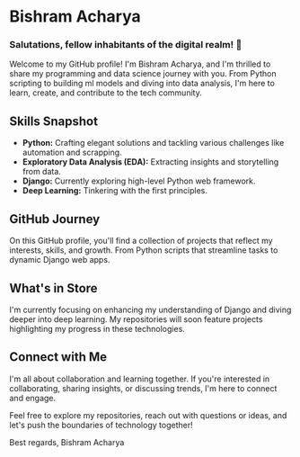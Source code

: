 # Bishram Acharya

### Salutations, fellow inhabitants of the digital realm! 👋

Welcome to my GitHub profile! I'm Bishram Acharya, and I'm thrilled to share my programming and data science journey with you. From Python scripting to building ml models and diving into data analysis, I'm here to learn, create, and contribute to the tech community.

## Skills Snapshot

- **Python:** Crafting elegant solutions and tackling various challenges like automation and scrapping.
- **Exploratory Data Analysis (EDA):** Extracting insights and storytelling from data.
- **Django:** Currently exploring high-level Python web framework.
- **Deep Learning:** Tinkering with the first principles.

## GitHub Journey

On this GitHub profile, you'll find a collection of projects that reflect my interests, skills, and growth. From Python scripts that streamline tasks to dynamic Django web apps.

## What's in Store

I'm currently focusing on enhancing my understanding of Django and diving deeper into deep learning. My repositories will soon feature projects highlighting my progress in these technologies.

## Connect with Me

I'm all about collaboration and learning together. If you're interested in collaborating, sharing insights, or discussing trends, I'm here to connect and engage.

Feel free to explore my repositories, reach out with questions or ideas, and let's push the boundaries of technology together!

Best regards,
Bishram Acharya


